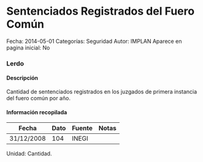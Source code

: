 Sentenciados Registrados del Fuero Común
=====

Fecha: 2014-05-01
Categorías: Seguridad
Autor: IMPLAN
Aparece en pagina inicial: No

### Lerdo

#### Descripción

Cantidad de sentenciados registrados en los juzgados de primera instancia del fuero común por año.

<!-- break -->

#### Información recopilada

<table class="table table-hover table-bordered matriz">
  <thead>
    <tr><th>Fecha</th><th>Dato</th><th>Fuente</th><th>Notas</th></tr>
  </thead>
  <tbody>
    <tr><td class="centrado">31/12/2008</td><td class="derecha">104</td><td>INEGI</td><td></td></tr>
  </tbody>
</table>

Unidad: Cantidad.

